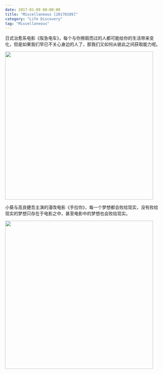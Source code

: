 ```yaml
---
date: 2017-01-09 00:00:00
title: "Miscellaneous [20170109]"
category: "Life Discovery"
tag: "Miscellaneous"
---
```


日式治愈系电影《阪急电车》，每个与你擦肩而过的人都可能给你的生活带来变化，但是如果我们早已不关心身边的人了，那我们又如何从彼此之间获取能力呢。

<img class="img-responsive center-block" src="https://raw.githubusercontent.com/joshua19881228/my_blogs/master/Life_Discovery/Miscellaneous/figures/阪急电车.jpg" alt="" width="480"/>

小葵与高良健吾主演的漫改电影《手拉你》，每一个梦想都会败给现实，没有败给现实的梦想只存在于电影之中，甚至电影中的梦想也会败给现实。

<img class="img-responsive center-block" src="https://raw.githubusercontent.com/joshua19881228/my_blogs/master/Life_Discovery/Miscellaneous/figures/Solanin.jpg" alt="" width="480"/>